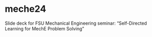 # meche24
Slide deck for FSU Mechanical Engineering seminar: “Self-Directed Learning for MechE Problem Solving” 
